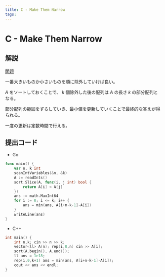 ```yaml
---
title: C - Make Them Narrow
tags:
---
```


# C - Make Them Narrow

## 解説

[問題](https://atcoder.jp/contests/abc361/tasks/abc361_c)

一番大きいものか小さいものを順に除外していけば良い。

$A$ をソートしておくことで、 $k$ 個除外した後の配列は $A$ の長さ $k$ の部分配列となる。

部分配列の範囲をずらしていき、最小値を更新していくことで最終的な答えが得られる。

一度の更新は定数時間で行える。

## 提出コード

- Go

```go
func main() {
	var n, k int
	scanIntVariables(&n, &k)
	A := readInts()
	sort.Slice(A, func(i, j int) bool {
		return A[i] < A[j]
	})
	ans := math.MaxInt64
	for i := 0; i <= k; i++ {
		ans = min(ans, A[i+n-k-1]-A[i])
	}
	writeLine(ans)
}
```

- C++

```cpp
int main() {
    int n,k; cin >> n >> k;
    vector<ll> A(n); rep(i,0,n) cin >> A[i];
    sort(A.begin(), A.end());
    ll ans = 1e18;
    rep(i,0,k+1) ans = min(ans, A[i+n-k-1]-A[i]);
    cout << ans << endl;
}
```
